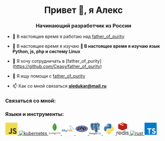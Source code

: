 <h1 align="center"> Привет 👋, я Алекс</h1>
<h3 align="center"> Начинающий разработчик из России</h3>

- 🔭 В настоящее время я работаю над [father_of_purity](https://github.com/Ceasy/father_of_purity)

- 🌱 В настоящее время я изучаю **🌱 В настоящее время я изучаю язык Python, js, php и систему Linux**

- 👯 Я хочу сотрудничать в [father_of_purity] (https://github.com/Ceasy/father_of_purity)

- 🤝 Я ищу помощи с [father_of_purity](https://github.com/Ceasy/father_of_purity)

- 📫 Как со мной связаться **aledukar@mail.ru**

<h3 align="left"> Связаться со мной:</h3>
<p align="left">
</p>

<h3 align="left"> Языки и инструменты:</h3>
<p align="left"> <a href="https://aws .vectorlogo.zone/логотипы/pocoo_flask/pocoo_flask-icon.svg" alt="flask" width="40" height="40"/> </a> <a href="https://developer.mozilla.org/en-US/docs/Web/JavaScript " target="_blank" rel="noreferrer"> <img src="https://raw.githubusercontent.com/devicons/devicon/master/icons/javascript/javascript-original.svg " alt="javascript" width="40" height="40"/> </a> <a href="https://kubernetes.io " target="_blank" rel="noreferrer"> <img src="https://www.vectorlogo.zone/logos/kubernetes/kubernetes-icon.svg " alt="kubernetes" width="40" height="40"/> </a> <a href="https://www.mongodb.com /" target="_blank" rel="noreferrer"> <img src="https://raw.githubusercontent.com/devicons/devicon/master/icons/mongodb/mongodb-original-wordmark.svg " alt="mongodb" width="40" height="40"/> </a> <a href="https://www.mysql.com /" target="_blank" rel="noreferrer"> <img src="https://raw.githubusercontent.com/devicons/devicon/master/icons/mysql/mysql-original-wordmark.svg " alt="mysql" width="40" height="40"/> </a> <a href="https://www.php.net " target="_blank" rel="noreferrer"> <img src="https://raw.githubusercontent.com/devicons/devicon/master/icons/php/php-original.svg " alt="php" width="40" height="40"/> </a> <a href="https://www.postgresql.org " target="_blank" rel="noreferrer"> <img src="https://raw.githubusercontent.com/devicons/devicon/master/icons/postgresql/postgresql-original-wordmark.svg " alt="postgresql" width="40" height="40"/> </a> <a href="https://www.python.org " target="_blank" rel="noreferrer"> <img src="https://raw.githubusercontent.com/devicons/devicon/master/icons/python/python-original.svg " alt="python" width="40" height="40"/> </a> <a href="https://redis.io " target="_blank" rel="noreferrer"> <img src="https://raw.githubusercontent.com/devicons/devicon/master/icons/redis/redis-original-wordmark.svg " alt= "redis" width="40" height ="40"/> </a> <a href="https://www.rust-lang.org " target="_blank" rel="noreferrer"> <img src="https://raw .githubusercontent.com/devicons/devicon/master/icons/rust/rust-plain.svg " alt="rust" width="40" height="40"/> </a> <a href="https://www.typescriptlang.org /" target="_blank" rel="noreferrer"> <img src="https://raw.githubusercontent.com/devicons/devicon/master/icons/typescript/typescript-original.svg " alt="typescript" width="40" height="40"/> </a> </p>
